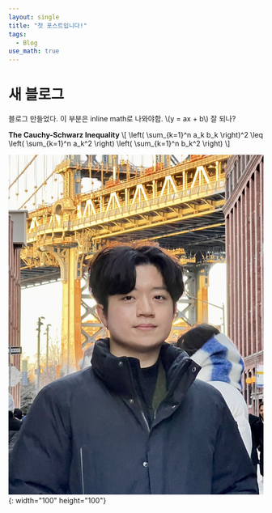 ```yaml
---
layout: single
title: "첫 포스트입니다!"
tags:
  - Blog
use_math: true
---
```

# 새 블로그
블로그 만들었다.
이 부분은 inline math로 나와야함. \\(y = ax + b\\) 잘 되나?

**The Cauchy-Schwarz Inequality**
\\[
\left( \sum_{k=1}^n a_k b_k \right)^2 \leq \left( \sum_{k=1}^n a_k^2 \right) \left( \sum_{k=1}^n b_k^2 \right)
\\]

![chanwoo](../images/chanwoo.jpg){: width="100" height="100"}
